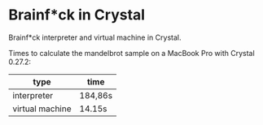 # Brainf*ck in Crystal

Brainf*ck interpreter and virtual machine in Crystal.

Times to calculate the mandelbrot sample on a MacBook Pro with Crystal 0.27.2:

| type            | time    |
|-----------------|---------|
| interpreter     | 184,86s |
| virtual machine |  14.15s |
